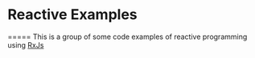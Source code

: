 # Reactive Examples
=====
This is a group of some code examples of reactive programming using [RxJs](http://reactivex.io/rxjs/)